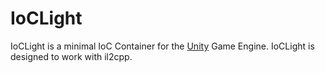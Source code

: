 # IoCLight
IoCLight is a minimal IoC Container for the [Unity](https://unity.com/) Game Engine. IoCLight is designed to work with il2cpp.